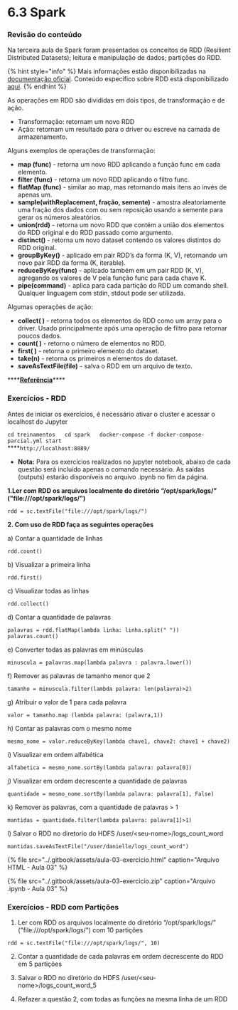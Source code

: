 # 6.3 Spark

### Revisão do conteúdo

Na terceira aula de Spark foram presentados os conceitos de RDD \(Resilient Distributed Datasets\); leitura e manipulação de dados; partições do RDD.

{% hint style="info" %}
 Mais informações estão disponibilizadas na [documentação oficial](https://spark.apache.org/docs/latest/). Conteúdo específico sobre RDD está disponibilizado [aqui](https://spark.apache.org/docs/latest/rdd-programming-guide.html).
{% endhint %}

As operações em RDD são divididas em dois tipos, de transformação e de ação. 

* Transformação: retornam um novo RDD
* Ação: retornam um resultado para o driver ou escreve na camada de armazenamento.

Alguns exemplos de operações de transformação: 

* **map \(func\)** - retorna um novo RDD aplicando a função func em cada elemento. 
* **filter \(func\)** - retorna um novo RDD aplicando o filtro func. 
* **flatMap \(func\)** - similar ao map, mas retornando mais itens ao invés de apenas um. 
* **sample\(withReplacement, fração, semente\)** - amostra aleatoriamente uma fração dos dados com ou sem reposição usando a semente para gerar os números aleatórios. 
* **union\(rdd\)** - retorna um novo RDD que contém a união dos elementos do RDD original e do RDD passado como argumento. 
* **distinct\(\)** - retorna um novo dataset contendo os valores distintos do RDD original. 
* **groupByKey\(\)** - aplicado em pair RDD’s da forma \(K, V\), retornando um novo pair RDD da forma \(K, iterable\). 
* **reduceByKey\(func\)** - aplicado também em um pair RDD \(K, V\), agregando os valores de V pela função func para cada chave K. 
* **pipe\(command\)** - aplica para cada partição do RDD um comando shell. Qualquer linguagem com stdin, stdout pode ser utilizada. 

Algumas operações de ação: 

* **collect\( \)** - retorna todos os elementos do RDD como um array para o driver. Usado principalmente após uma operação de filtro para retornar poucos dados. 
* **count\( \)** - retorno o número de elementos no RDD. 
* **first\( \)** - retorna o primeiro elemento do dataset. 
* **take\(n\)** - retorna os primeiros n elementos do dataset. 
* **saveAsTextFile\(file\)** - salva o RDD em um arquivo de texto.

\*\*\*\*[**Referência**](https://www.ime.usp.br/~amaris/mac-5742/reports/ApacheSpark.pdf)\*\*\*\*

### **Exercícios - RDD**

Antes de iniciar os exercícios, é necessário ativar o cluster e acessar o localhost do Jupyter

`cd treinamentos  
cd spark  
docker-compose -f docker-compose-parcial.yml start`  
****`http://localhost:8889/`

* **Nota:** Para os exercícios realizados no jupyter notebook, abaixo de cada questão será incluído apenas o comando necessário. As saídas \(outputs\) estarão disponíveis no arquivo .ipynb no fim da página.

**1.Ler com RDD os arquivos localmente do diretório “/opt/spark/logs/” \("file:///opt/spark/logs/"\)**

`rdd = sc.textFile("file:///opt/spark/logs/")`

**2. Com uso de RDD faça as seguintes operações**

a\) Contar a quantidade de linhas

`rdd.count()`

b\) Visualizar a primeira linha

`rdd.first()`

c\) Visualizar todas as linhas

`rdd.collect()`

d\) Contar a quantidade de palavras

`palavras = rdd.flatMap(lambda linha: linha.split(" "))   
palavras.count()`

e\) Converter todas as palavras em minúsculas

`minuscula = palavras.map(lambda palavra : palavra.lower())`

f\) Remover as palavras de tamanho menor que 2

`tamanho = minuscula.filter(lambda palavra: len(palavra)>2)`

g\) Atribuir o valor de 1 para cada palavra

`valor = tamanho.map (lambda palavra: (palavra,1))`

h\) Contar as palavras com o mesmo nome

`mesmo_nome = valor.reduceByKey(lambda chave1, chave2: chave1 + chave2)`

i\) Visualizar em ordem alfabética

`alfabetica = mesmo_nome.sortBy(lambda palavra: palavra[0])`

j\) Visualizar em ordem decrescente a quantidade de palavras

`quantidade = mesmo_nome.sortBy(lambda palavra: palavra[1], False)`

k\) Remover as palavras, com a quantidade de palavras &gt; 1

`mantidas = quantidade.filter(lambda palavra: palavra[1]>1)`

l\) Salvar o RDD no diretorio do HDFS /user/&lt;seu-nome&gt;/logs\_count\_word

`mantidas.saveAsTextFile("/user/danielle/logs_count_word")`

{% file src="../.gitbook/assets/aula-03-exercicio.html" caption="Arquivo HTML - Aula 03" %}

{% file src="../.gitbook/assets/aula-03-exercicio.zip" caption="Arquivo .ipynb - Aula 03" %}

### Exercícios - RDD com Partições

1. Ler com RDD os arquivos localmente do diretório “/opt/spark/logs/” \("file:///opt/spark/logs/"\) com 10 partições

`rdd = sc.textFile("file:///opt/spark/logs/", 10)`

2. Contar a quantidade de cada palavras em ordem decrescente do RDD em 5 partições



3. Salvar o RDD no diretório do HDFS /user/&lt;seu-nome&gt;/logs\_count\_word\_5



4. Refazer a questão 2, com todas as funções na mesma linha de um RDD

